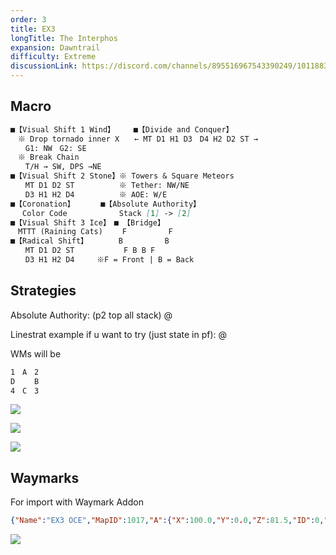 ```yaml
---
order: 3
title: EX3
longTitle: The Interphos
expansion: Dawntrail
difficulty: Extreme
discussionLink: https://discord.com/channels/895516967543390249/1011883681222234182
---
```

## Macro

```markdown
■【Visual Shift 1 Wind】　　　■【Divide and Conquer】
　※ Drop tornado inner X　　← MT D1 H1 D3　D4 H2 D2 ST →
　　G1: NW　G2: SE
　※ Break Chain
　　T/H → SW, DPS →NE
■【Visual Shift 2 Stone】※ Towers & Square Meteors
　　MT D1 D2 ST　　　　　　※ Tether: NW/NE
　　D3 H1 H2 D4　　　　　　※ AOE: W/E
■【Coronation】　　　　■【Absolute Authority】
　 Color Code　　　　　　　Stack [1] -> [2]
■【Visual Shift 3 Ice】　■ 【Bridge】
　MTTT (Raining Cats) 　　F　　　　　 F
■【Radical Shift】　　　　 B　　　　　 B
　　MT D1 D2 ST　　　　 　　F B B F 
　　D3 H1 H2 D4　　　※F = Front | B = Back
```

## Strategies

Absolute Authority: (p2 top all stack)
@[](https://youtu.be/0c82RF5DRrA)

Linestrat example if u want to try (just state in pf):
@[](https://youtu.be/SgPsjP5EaKY)

WMs will be 
```markdown
1　A　2
D　　 B
4　C　3
```

![](/images/ex3-1.webp)

![](/images/ex3-2.webp)

![](/images/ex3-3.webp)

## Waymarks

For import with Waymark Addon

```json
{"Name":"EX3 OCE","MapID":1017,"A":{"X":100.0,"Y":0.0,"Z":81.5,"ID":0,"Active":true},"B":{"X":118.5,"Y":0.0,"Z":100.0,"ID":1,"Active":true},"C":{"X":100.0,"Y":0.0,"Z":118.5,"ID":2,"Active":true},"D":{"X":81.5,"Y":0.0,"Z":100.0,"ID":3,"Active":true},"One":{"X":81.5,"Y":0.0,"Z":81.5,"ID":4,"Active":true},"Two":{"X":118.5,"Y":0.0,"Z":81.5,"ID":5,"Active":true},"Three":{"X":118.5,"Y":0.0,"Z":118.5,"ID":6,"Active":true},"Four":{"X":81.5,"Y":0.0,"Z":118.5,"ID":7,"Active":true}}
```

![](/images/ex3-waymarks.webp)
